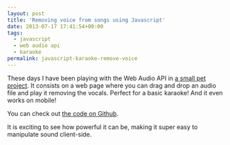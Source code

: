 ```yaml
---
layout: post
title: 'Removing voice from songs using Javascript'
date: 2013-07-17 17:41:54+00:00
tags:
  - javascript
  - web audio api
  - karaoke
permalink: javascript-karaoke-remove-voice
---
```


These days I have been playing with the Web Audio API in [a small pet project](
/karaoke/). It consists on a web page where you can drag and drop an audio file and play it removing the vocals. Perfect for a basic karaoke!
And it even works on mobile!
<!-- more -->
You can check out [the code on Github](https://github.com/JMPerez/karaoke).

It is exciting to see how powerful it can be, making it super easy to manipulate sound client-side.
